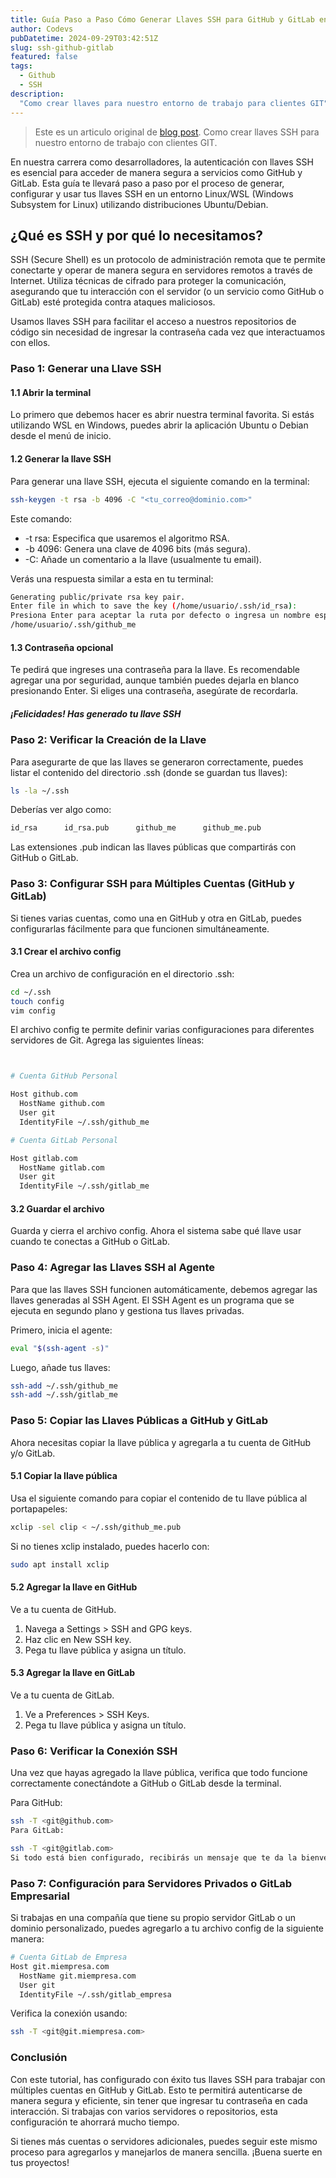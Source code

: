 ```yaml
---
title: Guía Paso a Paso Cómo Generar Llaves SSH para GitHub y GitLab en Linux/WSL
author: Codevs
pubDatetime: 2024-09-29T03:42:51Z
slug: ssh-github-gitlab
featured: false
tags:
  - Github
  - SSH
description:
  "Como crear llaves para nuestro entorno de trabajo para clientes GIT"
---
```


> Este es un articulo original de [blog post](https://codevs.tech/blog/posts/ssh-github-gitlab). Como crear llaves SSH para nuestro entorno de trabajo con clientes GIT.

En nuestra carrera como desarrolladores, la autenticación con llaves SSH es esencial para acceder de manera segura a servicios como GitHub y GitLab. Esta guía te llevará paso a paso por el proceso de generar, configurar y usar tus llaves SSH en un entorno Linux/WSL (Windows Subsystem for Linux) utilizando distribuciones Ubuntu/Debian.

## ¿Qué es SSH y por qué lo necesitamos?

SSH (Secure Shell) es un protocolo de administración remota que te permite conectarte y operar de manera segura en servidores remotos a través de Internet. Utiliza técnicas de cifrado para proteger la comunicación, asegurando que tu interacción con el servidor (o un servicio como GitHub o GitLab) esté protegida contra ataques maliciosos.

Usamos llaves SSH para facilitar el acceso a nuestros repositorios de código sin necesidad de ingresar la contraseña cada vez que interactuamos con ellos.

### Paso 1: Generar una Llave SSH

#### 1.1 Abrir la terminal

Lo primero que debemos hacer es abrir nuestra terminal favorita. Si estás utilizando WSL en Windows, puedes abrir la aplicación Ubuntu o Debian desde el menú de inicio.

#### 1.2 Generar la llave SSH

Para generar una llave SSH, ejecuta el siguiente comando en la terminal:

```bash
ssh-keygen -t rsa -b 4096 -C "<tu_correo@dominio.com>"
```

Este comando:

- -t rsa: Especifica que usaremos el algoritmo RSA.
- -b 4096: Genera una clave de 4096 bits (más segura).
- -C: Añade un comentario a la llave (usualmente tu email).

Verás una respuesta similar a esta en tu terminal:

```bash
Generating public/private rsa key pair.
Enter file in which to save the key (/home/usuario/.ssh/id_rsa):
Presiona Enter para aceptar la ruta por defecto o ingresa un nombre específico para tu llave. En este ejemplo, la llamaremos github_me para la llave de GitHub:
/home/usuario/.ssh/github_me
```

#### 1.3 Contraseña opcional

Te pedirá que ingreses una contraseña para la llave. Es recomendable agregar una por seguridad, aunque también puedes dejarla en blanco presionando Enter. Si eliges una contraseña, asegúrate de recordarla.

##### ¡Felicidades! Has generado tu llave SSH

### Paso 2: Verificar la Creación de la Llave

Para asegurarte de que las llaves se generaron correctamente, puedes listar el contenido del directorio .ssh (donde se guardan tus llaves):

```bash
ls -la ~/.ssh
```

Deberías ver algo como:

```bash
id_rsa      id_rsa.pub      github_me      github_me.pub
```

Las extensiones .pub indican las llaves públicas que compartirás con GitHub o GitLab.

### Paso 3: Configurar SSH para Múltiples Cuentas (GitHub y GitLab)

Si tienes varias cuentas, como una en GitHub y otra en GitLab, puedes configurarlas fácilmente para que funcionen simultáneamente.

#### 3.1 Crear el archivo config
Crea un archivo de configuración en el directorio .ssh:

```bash
cd ~/.ssh
touch config
vim config
```

El archivo config te permite definir varias configuraciones para diferentes servidores de Git. Agrega las siguientes líneas:

```bash


# Cuenta GitHub Personal

Host github.com
  HostName github.com
  User git
  IdentityFile ~/.ssh/github_me

# Cuenta GitLab Personal

Host gitlab.com
  HostName gitlab.com
  User git
  IdentityFile ~/.ssh/gitlab_me
```

#### 3.2 Guardar el archivo

Guarda y cierra el archivo config. Ahora el sistema sabe qué llave usar cuando te conectas a GitHub o GitLab.

### Paso 4: Agregar las Llaves SSH al Agente

Para que las llaves SSH funcionen automáticamente, debemos agregar las llaves generadas al SSH Agent. El SSH Agent es un programa que se ejecuta en segundo plano y gestiona tus llaves privadas.

Primero, inicia el agente:

```bash
eval "$(ssh-agent -s)"
```

Luego, añade tus llaves:

```bash
ssh-add ~/.ssh/github_me
ssh-add ~/.ssh/gitlab_me
```

### Paso 5: Copiar las Llaves Públicas a GitHub y GitLab

Ahora necesitas copiar la llave pública y agregarla a tu cuenta de GitHub y/o GitLab.

#### 5.1 Copiar la llave pública

Usa el siguiente comando para copiar el contenido de tu llave pública al portapapeles:

```bash
xclip -sel clip < ~/.ssh/github_me.pub
```

Si no tienes xclip instalado, puedes hacerlo con:

```bash
sudo apt install xclip
```

#### 5.2 Agregar la llave en GitHub

Ve a tu cuenta de GitHub.

1. Navega a Settings > SSH and GPG keys.
2. Haz clic en New SSH key.
3. Pega tu llave pública y asigna un título.

#### 5.3 Agregar la llave en GitLab

Ve a tu cuenta de GitLab.

1. Ve a Preferences > SSH Keys.
2. Pega tu llave pública y asigna un título.

### Paso 6: Verificar la Conexión SSH

Una vez que hayas agregado la llave pública, verifica que todo funcione correctamente conectándote a GitHub o GitLab desde la terminal.

Para GitHub:

```bash
ssh -T <git@github.com>
Para GitLab:
```

```bash
ssh -T <git@gitlab.com>
Si todo está bien configurado, recibirás un mensaje que te da la bienvenida al servidor de GitHub o GitLab.
```

### Paso 7: Configuración para Servidores Privados o GitLab Empresarial
Si trabajas en una compañía que tiene su propio servidor GitLab o un dominio personalizado, puedes agregarlo a tu archivo config de la siguiente manera:

```bash
# Cuenta GitLab de Empresa
Host git.miempresa.com
  HostName git.miempresa.com
  User git
  IdentityFile ~/.ssh/gitlab_empresa
```

Verifica la conexión usando:

```bash
ssh -T <git@git.miempresa.com>
```

### Conclusión

Con este tutorial, has configurado con éxito tus llaves SSH para trabajar con múltiples cuentas en GitHub y GitLab. Esto te permitirá autenticarse de manera segura y eficiente, sin tener que ingresar tu contraseña en cada interacción. Si trabajas con varios servidores o repositorios, esta configuración te ahorrará mucho tiempo.

Si tienes más cuentas o servidores adicionales, puedes seguir este mismo proceso para agregarlos y manejarlos de manera sencilla. ¡Buena suerte en tus proyectos!

